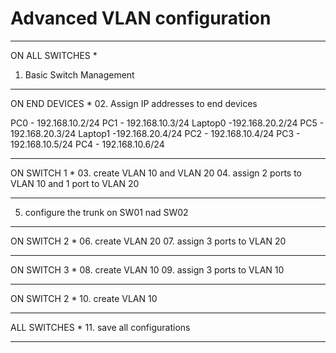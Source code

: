 # Advanced VLAN configuration

*****************************************
ON ALL SWITCHES
*
01. Basic Switch Management
*****************************************
ON END DEVICES
*
02. Assign IP addresses to end devices

PC0 - 192.168.10.2/24
PC1 - 192.168.10.3/24
Laptop0 -192.168.20.2/24
PC5 - 192.168.20.3/24
Laptop1 -192.168.20.4/24
PC2 - 192.168.10.4/24
PC3 - 192.168.10.5/24
PC4 - 192.168.10.6/24 

*****************************************
ON SWITCH 1
*
03. create VLAN 10 and VLAN 20
04. assign 2 ports to VLAN 10 and 1 port to VLAN 20
*****************************************
05. configure the trunk on SW01 nad SW02
*****************************************
ON SWITCH 2
*
06. create VLAN 20
07. assign 3 ports to VLAN 20
*****************************************
ON SWITCH 3
*
08. create VLAN 10
09. assign 3 ports to VLAN 10

*****************************************
ON SWITCH 2
*
10. create VLAN 10

*****************************************
ALL SWITCHES
*
11. save all configurations

*****************************************





